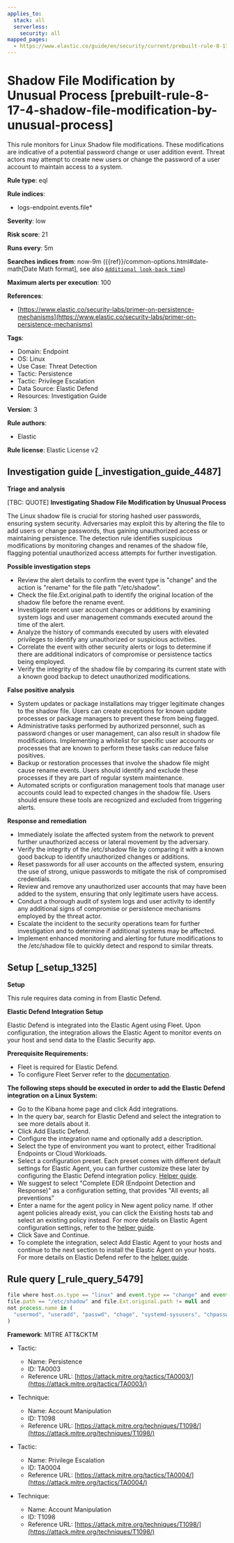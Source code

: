 ```yaml
---
applies_to:
  stack: all
  serverless:
    security: all
mapped_pages:
  - https://www.elastic.co/guide/en/security/current/prebuilt-rule-8-17-4-shadow-file-modification-by-unusual-process.html
---
```


# Shadow File Modification by Unusual Process [prebuilt-rule-8-17-4-shadow-file-modification-by-unusual-process]

This rule monitors for Linux Shadow file modifications. These modifications are indicative of a potential password change or user addition event. Threat actors may attempt to create new users or change the password of a user account to maintain access to a system.

**Rule type**: eql

**Rule indices**:

* logs-endpoint.events.file*

**Severity**: low

**Risk score**: 21

**Runs every**: 5m

**Searches indices from**: now-9m ({{ref}}/common-options.html#date-math[Date Math format], see also [`Additional look-back time`](docs-content://solutions/security/detect-and-alert/create-detection-rule.md#rule-schedule))

**Maximum alerts per execution**: 100

**References**:

* [https://www.elastic.co/security-labs/primer-on-persistence-mechanisms](https://www.elastic.co/security-labs/primer-on-persistence-mechanisms)

**Tags**:

* Domain: Endpoint
* OS: Linux
* Use Case: Threat Detection
* Tactic: Persistence
* Tactic: Privilege Escalation
* Data Source: Elastic Defend
* Resources: Investigation Guide

**Version**: 3

**Rule authors**:

* Elastic

**Rule license**: Elastic License v2

## Investigation guide [_investigation_guide_4487]

**Triage and analysis**

[TBC: QUOTE]
**Investigating Shadow File Modification by Unusual Process**

The Linux shadow file is crucial for storing hashed user passwords, ensuring system security. Adversaries may exploit this by altering the file to add users or change passwords, thus gaining unauthorized access or maintaining persistence. The detection rule identifies suspicious modifications by monitoring changes and renames of the shadow file, flagging potential unauthorized access attempts for further investigation.

**Possible investigation steps**

* Review the alert details to confirm the event type is "change" and the action is "rename" for the file path "/etc/shadow".
* Check the file.Ext.original.path to identify the original location of the shadow file before the rename event.
* Investigate recent user account changes or additions by examining system logs and user management commands executed around the time of the alert.
* Analyze the history of commands executed by users with elevated privileges to identify any unauthorized or suspicious activities.
* Correlate the event with other security alerts or logs to determine if there are additional indicators of compromise or persistence tactics being employed.
* Verify the integrity of the shadow file by comparing its current state with a known good backup to detect unauthorized modifications.

**False positive analysis**

* System updates or package installations may trigger legitimate changes to the shadow file. Users can create exceptions for known update processes or package managers to prevent these from being flagged.
* Administrative tasks performed by authorized personnel, such as password changes or user management, can also result in shadow file modifications. Implementing a whitelist for specific user accounts or processes that are known to perform these tasks can reduce false positives.
* Backup or restoration processes that involve the shadow file might cause rename events. Users should identify and exclude these processes if they are part of regular system maintenance.
* Automated scripts or configuration management tools that manage user accounts could lead to expected changes in the shadow file. Users should ensure these tools are recognized and excluded from triggering alerts.

**Response and remediation**

* Immediately isolate the affected system from the network to prevent further unauthorized access or lateral movement by the adversary.
* Verify the integrity of the /etc/shadow file by comparing it with a known good backup to identify unauthorized changes or additions.
* Reset passwords for all user accounts on the affected system, ensuring the use of strong, unique passwords to mitigate the risk of compromised credentials.
* Review and remove any unauthorized user accounts that may have been added to the system, ensuring that only legitimate users have access.
* Conduct a thorough audit of system logs and user activity to identify any additional signs of compromise or persistence mechanisms employed by the threat actor.
* Escalate the incident to the security operations team for further investigation and to determine if additional systems may be affected.
* Implement enhanced monitoring and alerting for future modifications to the /etc/shadow file to quickly detect and respond to similar threats.


## Setup [_setup_1325]

**Setup**

This rule requires data coming in from Elastic Defend.

**Elastic Defend Integration Setup**

Elastic Defend is integrated into the Elastic Agent using Fleet. Upon configuration, the integration allows the Elastic Agent to monitor events on your host and send data to the Elastic Security app.

**Prerequisite Requirements:**

* Fleet is required for Elastic Defend.
* To configure Fleet Server refer to the [documentation](docs-content://reference/ingestion-tools/fleet/fleet-server.md).

**The following steps should be executed in order to add the Elastic Defend integration on a Linux System:**

* Go to the Kibana home page and click Add integrations.
* In the query bar, search for Elastic Defend and select the integration to see more details about it.
* Click Add Elastic Defend.
* Configure the integration name and optionally add a description.
* Select the type of environment you want to protect, either Traditional Endpoints or Cloud Workloads.
* Select a configuration preset. Each preset comes with different default settings for Elastic Agent, you can further customize these later by configuring the Elastic Defend integration policy. [Helper guide](docs-content://solutions/security/configure-elastic-defend/configure-an-integration-policy-for-elastic-defend.md).
* We suggest to select "Complete EDR (Endpoint Detection and Response)" as a configuration setting, that provides "All events; all preventions"
* Enter a name for the agent policy in New agent policy name. If other agent policies already exist, you can click the Existing hosts tab and select an existing policy instead. For more details on Elastic Agent configuration settings, refer to the [helper guide](docs-content://reference/ingestion-tools/fleet/agent-policy.md).
* Click Save and Continue.
* To complete the integration, select Add Elastic Agent to your hosts and continue to the next section to install the Elastic Agent on your hosts. For more details on Elastic Defend refer to the [helper guide](docs-content://solutions/security/configure-elastic-defend/install-elastic-defend.md).


## Rule query [_rule_query_5479]

```js
file where host.os.type == "linux" and event.type == "change" and event.action == "rename" and
file.path == "/etc/shadow" and file.Ext.original.path != null and
not process.name in (
  "usermod", "useradd", "passwd", "chage", "systemd-sysusers", "chpasswd", "userdel", "adduser", "update-passwd", "perl"
)
```

**Framework**: MITRE ATT&CKTM

* Tactic:

    * Name: Persistence
    * ID: TA0003
    * Reference URL: [https://attack.mitre.org/tactics/TA0003/](https://attack.mitre.org/tactics/TA0003/)

* Technique:

    * Name: Account Manipulation
    * ID: T1098
    * Reference URL: [https://attack.mitre.org/techniques/T1098/](https://attack.mitre.org/techniques/T1098/)

* Tactic:

    * Name: Privilege Escalation
    * ID: TA0004
    * Reference URL: [https://attack.mitre.org/tactics/TA0004/](https://attack.mitre.org/tactics/TA0004/)

* Technique:

    * Name: Account Manipulation
    * ID: T1098
    * Reference URL: [https://attack.mitre.org/techniques/T1098/](https://attack.mitre.org/techniques/T1098/)



